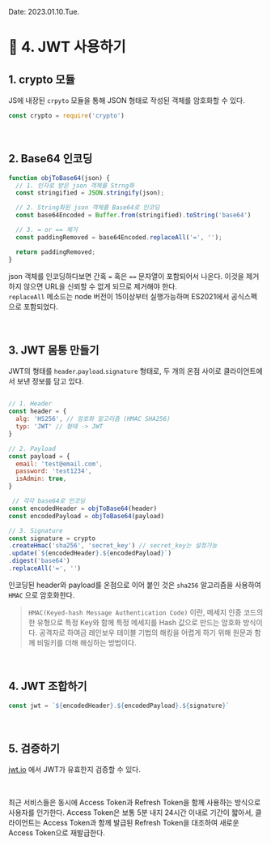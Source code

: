 Date: 2023.01.10.Tue.

 # :memo: 4. JWT 사용하기

## 1. crypto 모듈 
JS에 내장된 `crpyto` 모듈을 통해 JSON 형태로 작성된 객체를 암호화할 수 있다.

```js
const crypto = require('crypto')
```

<br>

## 2. Base64 인코딩
```js
function objToBase64(json) {
  // 1. 인자로 받은 json 객체를 Strng화
  const stringified = JSON.stringify(json);

  // 2. String화된 json 객체를 Base64로 인코딩
  const base64Encoded = Buffer.from(stringified).toString('base64')

  // 3. = or == 제거
  const paddingRemoved = base64Encoded.replaceAll('=', '');

  return paddingRemoved;
}
```
json 객체를 인코딩하다보면 간혹 `=` 혹은 `==` 문자열이 포함되어서 나온다. 이것을 제거하지 않으면 URL을 신뢰할 수 없게 되므로 제거해야 한다.<br/>
`replaceAll` 메소드는 node 버전이 15이상부터 실행가능하며 ES2021에서 공식스펙으로 포함되었다.

<br>

## 3. JWT 몸통 만들기
JWT의 형태를 `header`.`payload`.`signature` 형태로, 두 개의 온점 사이로 클라이언트에서 보낸 정보를 담고 있다.
```js

// 1. Header
const header = {
  alg: 'HS256', // 암호화 알고리즘 (HMAC SHA256)
  typ: 'JWT' // 형태 -> JWT
}

// 2. Payload
const payload = {
  email: 'test@email.com',
  password: 'test1234',
  isAdmin: true,
}

 // 각각 base64로 인코딩
const encodedHeader = objToBase64(header)
const encodedPayload = objToBase64(payload)

// 3. Signature
const signature = crypto
.createHmac('sha256', 'secret_key') // secret_key는 설정가능
.update(`${encodedHeader}.${encodedPayload}`)
.digest('base64')
.replaceAll('=', '')
```
인코딩된 header와 payload를 온점으로 이어 붙인 것은 `sha256` 알고리즘을 사용하여 `HMAC` 으로 암호화한다. <br/>
> `HMAC(Keyed-hash Message Authentication Code)` 이란, 메세지 인증 코드의 한 유형으로 특정 Key와 함께 특정 메세지를 Hash 값으로 만드는 암호화 방식이다. 공격자로 하여금 레인보우 테이블 기법의 해킹을 어렵게 하기 위해 원문과 함께 비밀키를 더해 해싱하는 방법이다.

<br/>

## 4. JWT 조합하기
```js
const jwt = `${encodedHeader}.${encodedPayload}.${signature}`
```

<br/>

## 5. 검증하기
[jwt.io](jwt.io) 에서 JWT가 유효한지 검증할 수 있다.

<br/>

최근 서비스들은 동시에 Access Token과 Refresh Token을 함께 사용하는 방식으로 사용자를 인가한다. Access Token은 보통 5분 내지 24시간 이내로 기간이 짧아서, 클라이언트는 Access Token과 함께 발급된 Refresh Token을 대조하여 새로운 Access Token으로 재발급한다. 